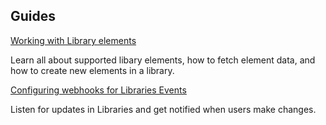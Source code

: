 <DiscoverBlock slots="heading, link, text"/>

## Guides

[Working with Library elements](./working-with-elements/)

Learn all about supported libary elements, how to fetch element data, and how to create new elements in a library.

<DiscoverBlock slots="link, text"/>

[Configuring webhooks for Libraries Events](./configuring-events-webhooks/)

Listen for updates in Libraries and get notified when users make changes.

<DiscoverBlock slots="heading, link, text"/>
